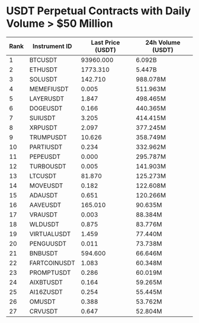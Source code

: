 # USDT Perpetual Contracts with Daily Volume > $50 Million

| Rank | Instrument ID | Last Price (USDT) | 24h Volume (USDT) |
|------|---------------|-------------------|-------------------|
| 1 | BTCUSDT | 93960.000 | 6.092B |
| 2 | ETHUSDT | 1773.310 | 5.447B |
| 3 | SOLUSDT | 142.710 | 988.078M |
| 4 | MEMEFIUSDT | 0.005 | 511.963M |
| 5 | LAYERUSDT | 1.847 | 498.465M |
| 6 | DOGEUSDT | 0.166 | 440.365M |
| 7 | SUIUSDT | 3.205 | 414.415M |
| 8 | XRPUSDT | 2.097 | 377.245M |
| 9 | TRUMPUSDT | 10.626 | 358.749M |
| 10 | PARTIUSDT | 0.234 | 332.962M |
| 11 | PEPEUSDT | 0.000 | 295.787M |
| 12 | TURBOUSDT | 0.005 | 141.903M |
| 13 | LTCUSDT | 81.870 | 125.273M |
| 14 | MOVEUSDT | 0.182 | 122.608M |
| 15 | ADAUSDT | 0.651 | 120.266M |
| 16 | AAVEUSDT | 165.010 | 90.635M |
| 17 | VRAUSDT | 0.003 | 88.384M |
| 18 | WLDUSDT | 0.875 | 83.776M |
| 19 | VIRTUALUSDT | 1.459 | 77.440M |
| 20 | PENGUUSDT | 0.011 | 73.738M |
| 21 | BNBUSDT | 594.600 | 66.646M |
| 22 | FARTCOINUSDT | 1.083 | 60.348M |
| 23 | PROMPTUSDT | 0.286 | 60.019M |
| 24 | AIXBTUSDT | 0.164 | 59.265M |
| 25 | AI16ZUSDT | 0.254 | 55.445M |
| 26 | OMUSDT | 0.388 | 53.762M |
| 27 | CRVUSDT | 0.647 | 52.804M |

